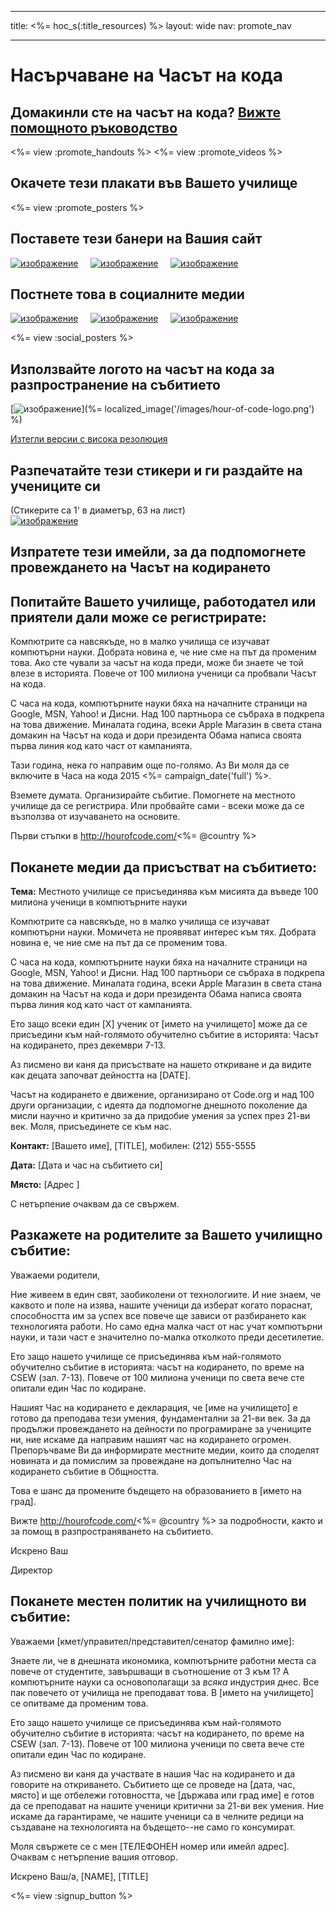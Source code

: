 * * *

title: <%= hoc_s(:title_resources) %> layout: wide nav: promote_nav

* * *

<link rel="stylesheet" type="text/css" href="/css/promote-page.css" />
</link>

# Насърчаване на Часът на кода

## Домакинли сте на часът на кода? <a href = "< % = resolve_url('/how-to') % >" > Вижте помощното ръководство</a>

<%= view :promote_handouts %> <%= view :promote_videos %>

<a id="posters"></a>

## Окачете тези плакати във Вашето училище

<%= view :promote_posters %>

<a id="banners"></a>

## Поставете тези банери на Вашия сайт

[![изображение](/images/fit-250/banner1.jpg)](/images/banner1.jpg)&nbsp;&nbsp;&nbsp;&nbsp; [![изображение](/images/fit-250/banner3.jpg)](/images/banner3.jpg)&nbsp;&nbsp;&nbsp;&nbsp; [![изображение](/images/fit-500/banner5.jpg)](/images/banner5.jpg)&nbsp;&nbsp;&nbsp;&nbsp;

<a id="social"></a>

## Постнете това в социалните медии

[![изображение](/images/fit-250/social-1.jpg)](/images/social-1.jpg)&nbsp;&nbsp;&nbsp;&nbsp; [![изображение](/images/fit-250/social-2.jpg)](/images/social-2.jpg)&nbsp;&nbsp;&nbsp;&nbsp; [![изображение](/images/fit-250/social-3.jpg)](/images/social-3.jpg)&nbsp;&nbsp;&nbsp;&nbsp;

<%= view :social_posters %>

<a id="logo"></a>

## Използвайте логото на часът на кода за разпространение на събитието

[![изображение](<%= localized_image('/images/fit-200/hour-of-code-logo.png') %>)](%= localized_image('/images/hour-of-code-logo.png') %)

[Изтегли версии с висока резолюция](http://images.code.org/share/hour-of-code-logo.zip)

<a id="stickers"></a>

## Разпечатайте тези стикери и ги раздайте на учениците си

(Стикерите са 1' в диаметър, 63 на лист)  
[![изображение](/images/fit-250/hour-of-code-stickers.png)](/images/hour-of-code-stickers.pdf)

<a id="sample-emails"></a>

## Изпратете тези имейли, за да подпомогнете провеждането на Часът на кодирането

<a id="email"></a>

## Попитайте Вашето училище, работодател или приятели дали може се регистрирате:

Компютрите са навсякъде, но в малко училища се изучават компютърни науки. Добрата новина е, че ние сме на път да променим това. Ако сте чували за часът на кода преди, може би знаете че той влезе в историята. Повече от 100 милиона ученици са пробвали Часът на кода.

С часа на кода, компютърните науки бяха на началните страници на Google, MSN, Yahoo! и Дисни. Над 100 партньора се събраха в подкрепа на това движение. Миналата година, всеки Apple Магазин в света стана домакин на Часът на кода и дори президента Обама написа своята първа линия код като част от кампанията.

Тази година, нека го направим още по-голямо. Аз Ви моля да се включите в Часа на кода 2015 <%= campaign_date('full') %>.

Вземете думата. Организирайте събитие. Помогнете на местното училище да се регистрира. Или пробвайте сами - всеки може да се възползва от изучаването на основите.

Първи стъпки в http://hourofcode.com/<%= @country %>

<a id="media-pitch"></a>

## Поканете медии да присъстват на събитието:

**Тема:** Местното училище се присъединява към мисията да въведе 100 милиона ученици в компютърните науки

Компютрите са навсякъде, но в малко училища се изучават компютърни науки. Момичета не проявяват интерес към тях. Добрата новина е, че ние сме на път да се променим това.

С часа на кода, компютърните науки бяха на началните страници на Google, MSN, Yahoo! и Дисни. Над 100 партньори се събраха в подкрепа на това движение. Миналата година, всеки Apple Магазин в света стана домакин на Часът на кода и дори президента Обама написа своята първа линия код като част от кампанията.

Ето защо всеки един [X] ученик от [името на училището] може да се присъедини към най-голямото обучително събитие в историята: Часът на кодирането, през декември 7-13.

Аз писмено ви каня да присъствате на нашето откриване и да видите как децата започват дейността на [DATE].

Часът на кодирането е движение, организирано от Code.org и над 100 други организации, с идеята да подпомогне днешното поколение да мисли научно и критично за да придобие умения за успех през 21-ви век. Моля, присъединете се към нас.

**Контакт:** [Вашето име], [TITLE], мобилен: (212) 555-5555

**Дата:** [Дата и час на събитието си]

**Място:** [Адрес ]

С нетърпение очаквам да се свържем.

<a id="parents"></a>

## Разкажете на родителите за Вашето училищно събитие:

Уважаеми родители,

Ние живеем в един свят, заобиколени от технологиите. И ние знаем, че каквото и поле на изява, нашите ученици да изберат когато пораснат, способността им за успех все повече ще зависи от разбирането как технологията работи. Но само една малка част от нас учат компютърни науки, и тази част е значително по-малка отколкото преди десетилетие.

Ето защо нашето училище се присъединява към най-голямото обучително събитие в историята: часът на кодирането, по време на CSEW (зал. 7-13). Повече от 100 милиона ученици по света вече сте опитали един Час по кодиране.

Нашият Час на кодирането е декларация, че [име на училището] е готово да преподава тези умения, фундаментални за 21-ви век. За да продължи провеждането на дейности по програмиране за учениците ни, ние искаме да направим нашият час на кодирането огромен. Препоръчваме Ви да информирате местните медии, които да споделят новината и да помислим за провеждане на допълнително Час на кодирането събитие в Общността.

Това е шанс да промените бъдещето на образованието в [името на град].

Вижте http://hourofcode.com/<%= @country %> за подробности, както и за помощ в разпространяването на събитието.

Искрено Ваш

Директор

<a id="politicians"></a>

## Поканете местен политик на училищното ви събитие:

Уважаеми [кмет/управител/представител/сенатор фамилно име]:

Знаете ли, че в днешната икономика, компютърните работни места са повече от студентите, завършващи в съотношение от 3 към 1? А компютърните науки са основополагащи за *всяка* индустрия днес. Все пак повечето от училища не преподават това. В [името на училището] се опитваме да променим това.

Ето защо нашето училище се присъединява към най-голямото обучително събитие в историята: часът на кодирането, по време на CSEW (зал. 7-13). Повече от 100 милиона ученици по света вече сте опитали един Час по кодиране.

Аз писмено ви каня да участвате в нашия Час на кодирането и да говорите на откриването. Събитието ще се проведе на [дата, час, място] и ще отбележи готовността, че [държава или град име] е готов да се преподават на нашите ученици критични за 21-ви век умения. Ние искаме да гарантираме, че нашите ученици са в челните редици на създаване на технологията на бъдещето--не само го консумират.

Моля свържете се с мен [ТЕЛЕФОНЕН номер или имейл адрес]. Очаквам с нетърпение вашия отговор.

Искрено Ваш/а, [NAME], [TITLE]

<%= view :signup_button %>
